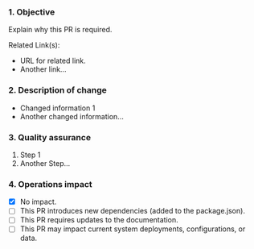 ### 1. Objective

Explain why this PR is required.

Related Link(s):

- URL for related link.
- Another link...

### 2. Description of change

- Changed information 1
- Another changed information...

### 3. Quality assurance

1. Step 1
2. Another Step...

### 4. Operations impact

- [x] No impact.
- [ ] This PR introduces new dependencies (added to the package.json).
- [ ] This PR requires updates to the documentation.
- [ ] This PR may impact current system deployments, configurations, or data.
